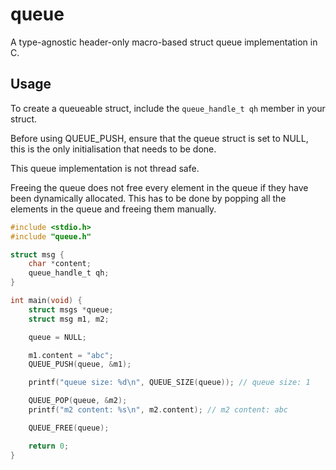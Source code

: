 # queue

A type-agnostic header-only macro-based struct queue implementation in C.

## Usage

To create a queueable struct, include the `queue_handle_t qh` member in your struct.

Before using QUEUE_PUSH, ensure that the queue struct is set to NULL, this is the only initialisation that needs to be done.

This queue implementation is not thread safe.

Freeing the queue does not free every element in the queue if they have been dynamically allocated. This has to be done by popping all the elements in the queue and freeing them manually.

```c
#include <stdio.h>
#include "queue.h"

struct msg {
	char *content;
	queue_handle_t qh;
}

int main(void) {
	struct msgs *queue;
	struct msg m1, m2;

	queue = NULL;

	m1.content = "abc";
	QUEUE_PUSH(queue, &m1);

	printf("queue size: %d\n", QUEUE_SIZE(queue)); // queue size: 1

	QUEUE_POP(queue, &m2);
	printf("m2 content: %s\n", m2.content); // m2 content: abc

	QUEUE_FREE(queue);

	return 0;
}
```
